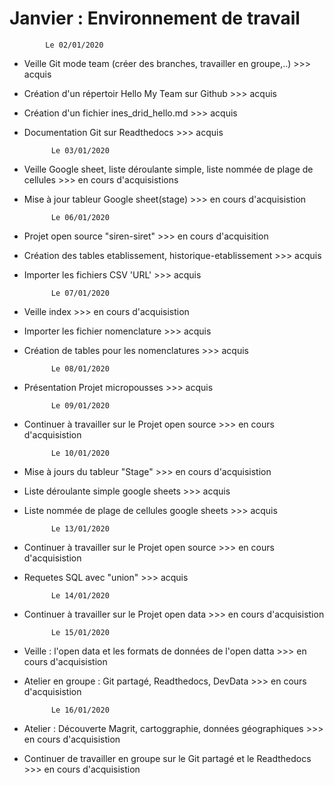 Janvier : Environnement de travail
===================================

            Le 02/01/2020


- Veille Git mode team (créer des branches, travailler en groupe,..)			>>> acquis
- Création d'un répertoir Hello My Team sur Github								>>> acquis
- Création d'un fichier ines_drid_hello.md									    >>> acquis
- Documentation Git sur Readthedocs                                             >>> acquis


            Le 03/01/2020

- Veille Google sheet, liste déroulante simple, liste nommée de plage de cellules  >>> en cours d'acquisistions
- Mise à jour tableur Google sheet(stage)       >>> en cours d'acquisistion


            Le 06/01/2020

- Projet open source "siren-siret"                                              >>> en cours d'acquisition
- Création des tables etablissement, historique-etablissement                   >>> acquis
- Importer les fichiers CSV 'URL'                                               >>> acquis


            Le 07/01/2020

- Veille index                                                                  >>> en cours d'acquisistion 
- Importer les fichier nomenclature                                             >>> acquis
- Création de tables pour les nomenclatures                                     >>> acquis

            
            Le 08/01/2020

- Présentation Projet micropousses                                              >>> acquis


            Le 09/01/2020

- Continuer à travailler sur le Projet open source                              >>> en cours d'acquisistion


            Le 10/01/2020

- Mise à jours du tableur "Stage"                                              >>> en cours d'acquisistion
- Liste déroulante simple google sheets                                        >>> acquis
- Liste nommée de plage de cellules google sheets                              >>> acquis


            Le 13/01/2020

- Continuer à travailler sur le Projet open source                             >>> en cours d'acquisistion
- Requetes SQL avec "union"                                                    >>> acquis


            Le 14/01/2020

- Continuer à travailler sur le Projet open data                               >>> en cours d'acquisistion


            Le 15/01/2020

- Veille : l'open data et les formats de données de l'open datta               >>> en cours d'acquisistion
- Atelier en groupe : Git partagé, Readthedocs, DevData                        >>> en cours d'acquisistion


            Le 16/01/2020

- Atelier : Découverte Magrit, cartoggraphie, données géographiques             >>> en cours d'acquisistion
- Continuer de travailler en groupe sur le Git partagé et le Readthedocs        >>> en cours d'acquisistion

 

